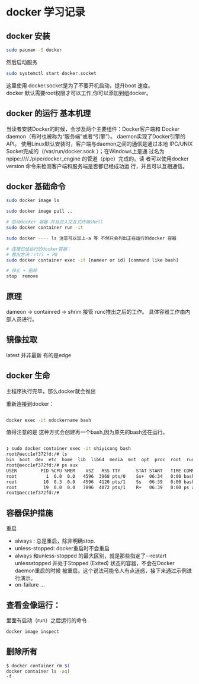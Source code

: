 # docker 学习记录

## docker 安装

```sh
sudo pacman -S docker
```

然后启动服务

```sh
sudo systemctl start docker.socket
```

这里使用 docker.socket是为了不要开机启动，提升boot 速度。  
docker 默认需要root权限才可以工作,你可以添加到组docker。  

## docker 的运行 基本机理

当读者安装Docker的时候，会涉及两个主要组件：Docker客户端和
Docker daemon（有时也被称为“服务端”或者“引擎”）。
daemon实现了Docker引擎的API。
使用Linux默认安装时，客户端与daemon之间的通信是通过本地
IPC/UNIX Socket完成的（/var/run/docker.sock ）；在Windows上是通
过名为npipe:////./pipe/docker_engine 的管道（pipe）完成的。读
者可以使用docker version 命令来检测客户端和服务端是否都已经成功运
行，并且可以互相通信。

## docker 基础命令

```sh
sudo docker image ls

sudo docker image pull ..

# 启动docker 容器 并且进入交互式终端shell 
sudo docker container run -it

sudo docker ---- ls 注意可以加上-a 等 不然只会列出正在运行的docker 容器 

# 连接已经运行的docker容器：
# 推出方法：ctrl + PQ
sudo docker container exec -it [nameer or id] [command like bash] 

# 停止 + 删除
stop  remove 
```

## 原理

dameon -> containred -> shrim 接管 runc推出之后的工作。
具体容器工作由内部人员进行。

## 镜像拉取

latest 并非最新 有的是edge

## docker 生命

主程序执行完毕，那么docker就会推出

重新连接到docker：

```sh

docker exec -it ndockername bash
```

值得注意的是 这种方式会创建再一个bash,因为原先的bash还在运行。

```sh

❯ sudo docker container exec -it shiyicong bash
root@aecc1ef372fd:/# ls
bin  boot  dev  etc  home  lib  lib64  media  mnt  opt  proc  root  run  sbin  srv  sys  tmp  usr  var
root@aecc1ef372fd:/# ps aux
USER         PID %CPU %MEM    VSZ   RSS TTY      STAT START   TIME COMMAND
root           1  0.0  0.0   4596  3968 pts/0    Ss+  06:34   0:00 bash
root          10  0.3  0.0   4596  4120 pts/1    Ss   06:39   0:00 bash
root          19  0.0  0.0   7896  4072 pts/1    R+   06:39   0:00 ps aux
root@aecc1ef372fd:/# 
```

## 容器保护措施

重启

- always : 总是重启，除非明确stop.
- unless-stopped: docker重启时不会重启
- always 和unless-stopped 的最大区别，就是那些指定了--restart unlessstopped 并处于Stopped (Exited) 状态的容器，不会在Docker daemon重启的时候
被重启。这个说法可能令人有点迷惑，接下来通过示例进行演示。
- on-failure ...

## 查看金像运行：

里面有启动（run）之后运行的命令

```sh
docker image inspect
```

## 删除所有

```sh
$ docker container rm $(
docker container ls -aq) 
-f

```


